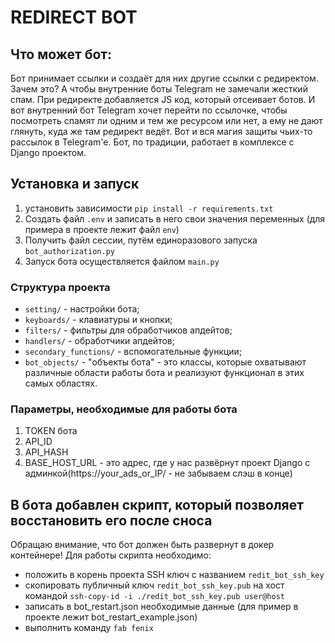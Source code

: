 # REDIRECT BOT

## Что может бот:
Бот принимает ссылки и создаёт для них другие ссылки с редиректом. Зачем это? А чтобы внутренние боты Telegram не замечали жесткий спам. При редиректе добавляется JS код, который отсеивает ботов. И вот внутренний бот Telegram хочет перейти по ссылочке, чтобы посмотреть спамят ли одним и тем же ресурсом или нет, а ему не дают глянуть, куда же там редирект ведёт. Вот и вся магия защиты чьих-то рассылок в Telegram'e.
Бот, по традиции, работает в комплексе с Django проектом.

## Установка и запуск
1) установить зависимости `pip install -r requirements.txt`
2) Создать файл `.env` и записать в него свои значения переменных (для примера в проекте лежит файл `env`)
3) Получить файл сессии, путём единоразового запуска `bot_authorization.py`
4) Запуск бота осуществляется файлом `main.py`

### Структура проекта
* `setting/` - настройки бота;
* `keyboards/` - клавиатуры и кнопки;
* `filters/` - фильтры для обработчиков апдейтов;
* `handlers/` - обработчики апдейтов;
* `secondary_functions/` - вспомогательные функции;
* `bot_objects/` - "объекты бота" - это классы, которые охватывают различные области работы бота и реализуют функционал в этих самых областях.

### Параметры, необходимые для работы бота
1) TOKEN бота
2) API_ID
3) API_HASH
4) BASE_HOST_URL - это адрес, где у нас развёрнут проект Django с админкой(https://your_ads_or_IP/ - не забываем слэш в конце)

## В бота добавлен скрипт, который позволяет восстановить его после сноса
Обращаю внимание, что бот должен быть развернут в докер контейнере!
Для работы скрипта необходимо:
* положить в корень проекта SSH ключ с названием ```redit_bot_ssh_key```
* скопировать публичный ключ ```redit_bot_ssh_key.pub``` на хост командой ```ssh-copy-id -i ./redit_bot_ssh_key.pub user@host```
* записать в bot_restart.json необходимые данные (для пример в проекте лежит bot_restart_example.json)
* выполнить команду ```fab fenix```